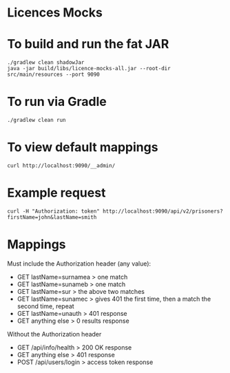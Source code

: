 # Licences Mocks

# To build and run the fat JAR
```
./gradlew clean shadowJar
java -jar build/libs/licence-mocks-all.jar --root-dir src/main/resources --port 9090
```

# To run via Gradle
```
./gradlew clean run
```

# To view default mappings
```
curl http://localhost:9090/__admin/
```

# Example request
```
curl -H "Authorization: token" http://localhost:9090/api/v2/prisoners?firstName=john&lastName=smith
```


# Mappings

Must include the Authorization header (any value):

* GET lastName=surnamea > one match
* GET lastName=sunameb > one match
* GET lastName=sur > the above two matches
* GET lastName=sunamec > gives 401 the first time, then a match the second time, repeat
* GET lastName=unauth > 401 response
* GET anything else > 0 results response 
 
Without the Authorization header

* GET /api/info/health > 200 OK response
* GET anything else > 401 response
* POST /api/users/login > access token response
